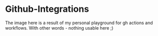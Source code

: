 # Github-Integrations

The image here is a result of my personal playground for gh actions and workflows. With other words - nothing usable here ;)